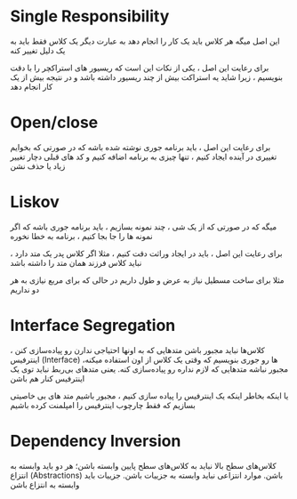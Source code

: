 

# Single Responsibility

این اصل میگه هر کلاس باید یک کار را انجام دهد به عبارت دیگر یک کلاس فقط باید به یک دلیل تغییر کنه

برای رعایت این اصل ، یکی از نکات این است که ریسیور های استراکچر را با دقت بنویسیم ، زیرا شاید یه استراکت بیش از چند ریسیور داشته باشد و در نتیجه بیش از یک کار انجام دهد


# Open/close

برای رعایت این اصل ، باید برنامه جوری نوشته شده باشه که در صورتی که بخوایم تغییری در آینده ایجاد کنیم ، تنها چیزی به برنامه اضافه کنیم و کد های قبلی دچار تغییر زیاد یا حذف نشن



# Liskov

میگه که در صورتی که از یک شی ، چند نمونه بسازیم ، باید برنامه جوری باشه که اگر نمونه ها را جا بجا کنیم ، برنامه به خطا نخوره


برای رعایت این اصل ، باید در ایجاد وراثت دقت کنیم ، مثلا اگر کلاس پدر یک متد دارد ، نباید کلاس فرزند همان متد را داشته باشد 


مثلا برای ساخت مسطیل نیاز به عرض و طول داریم در حالی که برای مربع نیازی به هر دو نداریم 


    
# Interface Segregation
    
کلاس‌ها نباید مجبور باشن متدهایی که به اونها احتیاجی ندارن رو پیاده‌سازی کنن ، اینترفیس (Interface) ها رو جوری بنویسیم که وقتی یک کلاس از اون استفاده میکنه، مجبور نباشه متدهایی که لازم نداره رو پیاده‌سازی کنه. یعنی متدهای بی‌ربط نباید توی یک اینترفیس کنار هم باشن 
    
یا اینکه بخاطر اینکه یک اینترفیس را پیاده سازی کنیم ، مجبور باشیم متد های بی خاصیتی بسازیم که فقط چارچوب اینترفیس را امپلمنت کرده باشیم

# Dependency Inversion
 
 کلاس‌های سطح بالا نباید به کلاس‌های سطح پایین وابسته باشن؛ هر دو باید وابسته به انتزاع (Abstractions) باشن. موارد انتزاعی نباید وابسته به جزییات باشن. جزییات باید وابسته به انتزاع باشن
